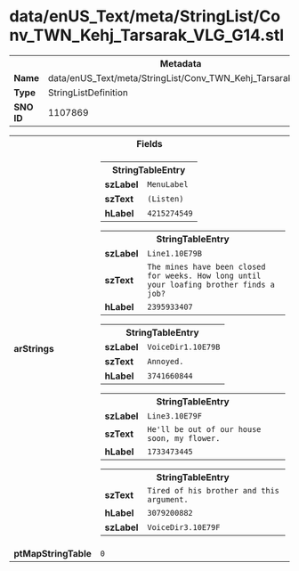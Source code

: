 <h1>data/enUS_Text/meta/StringList/Conv_TWN_Kehj_Tarsarak_VLG_G14.stl</h1><table><tr><th colspan="100%">Metadata</th></tr><tr><td><b>Name</b></td><td>data/enUS_Text/meta/StringList/Conv_TWN_Kehj_Tarsarak_VLG_G14.stl</td></tr><tr><td><b>Type</b></td><td>StringListDefinition</td></tr><tr><td><b>SNO ID</b></td><td>1107869</td></tr></table>

<table><tr><th colspan="100%">Fields</th></tr><tr><td><b>arStrings</b></td><td><table><tr><th colspan="100%">StringTableEntry</th></tr><tr><td><b>szLabel</b></td><td><code>MenuLabel</code></td></tr><tr><td><b>szText</b></td><td><code>(Listen)</code></td></tr><tr><td><b>hLabel</b></td><td><code>4215274549</code></td></tr></table>


<table><tr><th colspan="100%">StringTableEntry</th></tr><tr><td><b>szLabel</b></td><td><code>Line1.10E79B</code></td></tr><tr><td><b>szText</b></td><td><code>The mines have been closed for weeks. How long until your loafing brother finds a job?</code></td></tr><tr><td><b>hLabel</b></td><td><code>2395933407</code></td></tr></table>


<table><tr><th colspan="100%">StringTableEntry</th></tr><tr><td><b>szLabel</b></td><td><code>VoiceDir1.10E79B</code></td></tr><tr><td><b>szText</b></td><td><code>Annoyed. </code></td></tr><tr><td><b>hLabel</b></td><td><code>3741660844</code></td></tr></table>


<table><tr><th colspan="100%">StringTableEntry</th></tr><tr><td><b>szLabel</b></td><td><code>Line3.10E79F</code></td></tr><tr><td><b>szText</b></td><td><code>He'll be out of our house soon, my flower.</code></td></tr><tr><td><b>hLabel</b></td><td><code>1733473445</code></td></tr></table>


<table><tr><th colspan="100%">StringTableEntry</th></tr><tr><td><b>szText</b></td><td><code>Tired of his brother and this argument.</code></td></tr><tr><td><b>hLabel</b></td><td><code>3079200882</code></td></tr><tr><td><b>szLabel</b></td><td><code>VoiceDir3.10E79F</code></td></tr></table>


</td></tr><tr><td><b>ptMapStringTable</b></td><td><code>0</code></td></tr></table>

